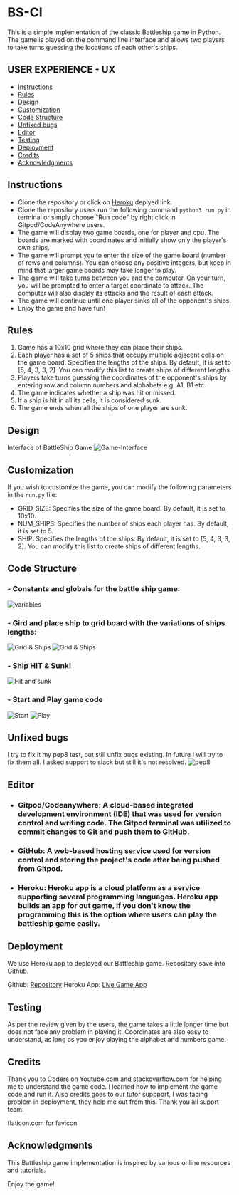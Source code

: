 # BS-CI
This is a simple implementation of the classic Battleship game in Python. The game is played on the command line interface and allows two players to take turns guessing the locations of each other's ships.

## USER EXPERIENCE - UX
+ [Instructions](#instructions "Instructions")
+ [Rules](#rules "Rules")
+ [Design](#design "Design")
+ [Customization](#customization "Customization")
+ [Code Structure](#code-structure "Code Structure")
+ [Unfixed bugs](#unfixed-bugs "Unfixed bugs")
+ [Editor](#editor "Editor")
+ [Testing](#testing "Testing")
+ [Deployment](#deployment "Deployment")
+ [Credits](#credits "Credits")
+ [Acknowledgments](#acknowledgments "Acknowledgments")

## Instructions
- Clone the repository or click on [Heroku](https://battleship-game-ci.herokuapp.com/) deplyed link.
- Clone the repository users run the following command `python3 run.py` in terminal or simply choose "Run code" by right click in Gitpod/CodeAnywhere users.
- The game will display two game boards, one for player and cpu. The boards are marked with coordinates and initially show only the player's own ships.
- The game will prompt you to enter the size of the game board (number of rows and columns). You can choose any positive integers, but keep in mind that larger game boards may take longer to play.
- The game will take turns between you and the computer. On your turn, you will be prompted to enter a target coordinate to attack. The computer will also display its attacks and the result of each attack.
- The game will continue until one player sinks all of the opponent's ships.
- Enjoy the game and have fun!

## Rules
1. Game has a 10x10 grid where they can place their ships.
2. Each player has a set of 5 ships that occupy multiple adjacent cells on the game board. Specifies the lengths of the ships. By default, it is set to [5, 4, 3, 3, 2]. You can modify this list to create ships of different lengths.
3. Players take turns guessing the coordinates of the opponent's ships by entering row and column numbers and alphabets e.g. A1, B1 etc.
4. The game indicates whether a ship was hit or missed.
5. If a ship is hit in all its cells, it is considered sunk.
6. The game ends when all the ships of one player are sunk.

## Design
Interface of BattleShip Game
![Game-Interface](/assets/images/game-interface.png)

## Customization
If you wish to customize the game, you can modify the following parameters in the `run.py` file:
- GRID_SIZE: Specifies the size of the game board. By default, it is set to 10x10.
- NUM_SHIPS: Specifies the number of ships each player has. By default, it is set to 5.
- SHIP: Specifies the lengths of the ships. By default, it is set to [5, 4, 3, 3, 2]. You can modify this list to create ships of different lengths.

## Code Structure
### - Constants and globals for the battle ship game:
![variables](/assets/images/Variables.png)

### - Gird and place ship to grid board with the variations of ships lengths:
![Grid & Ships](/assets/images/Place-ships.png)
![Grid & Ships](/assets/images/Add-ship-grid.png)

### - Ship HIT & Sunk!
![Hit and sunk](/assets/images/hit&sunk.png)

### - Start and Play game code
![Start](/assets/images/play.png)
![Play](/assets/images/game.png)

## Unfixed bugs
I try to fix it my pep8 test, but still unfix bugs existing. In future I will try to fix them all. I asked support to slack but still it's not resolved. 
![pep8](/assets/images/pep8-test.png)

## Editor
 - ### Gitpod/Codeanywhere: A cloud-based integrated development environment (IDE) that was used for version control and writing code. The Gitpod terminal was utilized to commit changes to Git and push them to GitHub.

 - ### GitHub: A web-based hosting service used for version control and storing the project's code after being pushed from Gitpod.

 - ### Heroku: Heroku app is a cloud platform as a service supporting several programming languages. Heroku app builds an app for out game, if you don't know the programming this is the option where users can play the battleship game easily. 

## Deployment
We use Heroku app to deployed our Battleship game. Repository save into Github.

Github: [Repository](https://github.com/Kamal-Kohli/BS-CI)
Heroku App: [Live Game App](https://battleship-game-ci.herokuapp.com/)

## Testing
As per the review given by the users, the game takes a little longer time but does not face any problem in playing it.
Coordinates are also easy to understand, as long as you enjoy playing the alphabet and numbers game.

## Credits 
Thank you to Coders on Youtube.com and stackoverflow.com for helping me to understand the game code. I learned how to implement the game code and run it. 
Also credits goes to our tutor suppport, I was facing problem in deployment, they help me out from this. Thank you all supprt team.

flaticon.com for favicon

## Acknowledgments
This Battleship game implementation is inspired by various online resources and tutorials.

Enjoy the game!